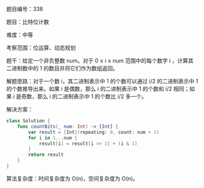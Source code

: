 题目编号：338

题目：比特位计数

难度：中等

考察范围：位运算、动态规划

题干：给定一个非负整数 num。对于 0 ≤ i ≤ num 范围中的每个数字 i ，计算其二进制数中的 1 的数目并将它们作为数组返回。

解题思路：对于一个数 i，其二进制表示中 1 的个数可以通过 i/2 的二进制表示中 1 的个数推导出来。如果 i 是偶数，那么 i 的二进制表示中 1 的个数和 i/2 相同；如果 i 是奇数，那么 i 的二进制表示中 1 的个数比 i/2 多一个。

解决方案：

```swift
class Solution {
    func countBits(_ num: Int) -> [Int] {
        var result = [Int](repeating: 0, count: num + 1)
        for i in 1...num {
            result[i] = result[i >> 1] + (i & 1)
        }
        return result
    }
}
```

算法复杂度：时间复杂度为 O(n)，空间复杂度为 O(n)。
